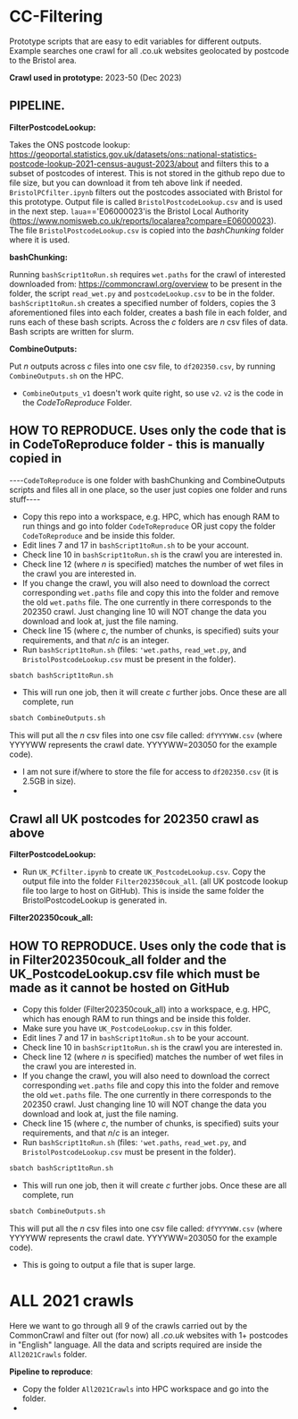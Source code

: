 # CC-Filtering
Prototype scripts that are easy to edit variables for different outputs. Example searches one crawl for all .co.uk websites geolocated by postcode to the Bristol area. 

**Crawl used in prototype:** 2023-50 (Dec 2023)

## **PIPELINE.**

**FilterPostcodeLookup:**

Takes the ONS postcode lookup: https://geoportal.statistics.gov.uk/datasets/ons::national-statistics-postcode-lookup-2021-census-august-2023/about and filters this to a subset of postcodes of interest. This is not stored in the github repo due to file size, but you can download it from teh above link if needed. `BristolPCfilter.ipynb` filters out the postcodes associated with Bristol for this prototype. Output file is called `BristolPostcodeLookup.csv` and is used in the next step. `laua`=='E06000023'is the Bristol Local Authority (https://www.nomisweb.co.uk/reports/localarea?compare=E06000023). The file `BristolPostcodeLookup.csv` is copied into the *bashChunking* folder where it is used. 


**bashChunking:**

Running `bashScript1toRun.sh` requires `wet.paths` for the crawl of interested downloaded from: https://commoncrawl.org/overview to be present in the folder, the script `read_wet.py` and `postcodeLookup.csv` to be in the folder. `bashScript1toRun.sh` creates a specified number of folders, copies the 3 aforementioned files into each folder, creates a bash file in each folder, and runs each of these bash scripts. Across the $c$ folders are $n$ csv files of data. Bash scripts are written for slurm. 

**CombineOutputs:**

Put $n$ outputs across $c$ files into one csv file, to `df202350.csv`, by running `CombineOutputs.sh` on the HPC. 
* `CombineOutputs_v1` doesn't work quite right, so use `v2`. `v2` is the code in the *CodeToReproduce* Folder. 

## **HOW TO REPRODUCE. Uses only the code that is in CodeToReproduce folder - this is manually copied in**
----`CodeToReproduce` is one folder with bashChunking and CombineOutputs scripts and files all in one place, so the user just copies one folder and runs stuff----

* Copy this repo into a workspace, e.g. HPC, which has enough RAM to run things and go into folder `CodeToReproduce` OR just copy the folder `CodeToReproduce` and be inside this folder.
* Edit lines 7 and 17 in `bashScript1toRun.sh` to be your account.
* Check line 10 in `bashScript1toRun.sh` is the crawl you are interested in.
* Check line 12 (where $n$ is specified) matches the number of wet files in the crawl you are interested in.
* If you change the crawl, you will also need to download the correct corresponding `wet.paths` file and copy this into the folder and remove the old `wet.paths` file. The one currently in there corresponds to the 202350 crawl. Just changing line 10 will NOT change the data you download and look at, just the file naming.
* Check line 15 (where $c$, the number of chunks, is specified) suits your requirements, and that $n/c$ is an integer. 
* Run `bashScript1toRun.sh` (files: `'wet.paths`, `read_wet.py`, and `BristolPostcodeLookup.csv` must be present in the folder).
``` bash
sbatch bashScript1toRun.sh
```
* This will run one job, then it will create $c$ further jobs. Once these are all complete, run
``` bash
sbatch CombineOutputs.sh
```
This will put all the $n$ csv files into one csv file called: `dfYYYYWW.csv` (where YYYYWW represents the crawl date. YYYYWW=203050 for the example code).
* I am not sure if/where to store the file for access to `df202350.csv` (it is 2.5GB in size).
* 

## Crawl all UK postcodes for 202350 crawl as above

**FilterPostcodeLookup:**
* Run `UK_PCfilter.ipynb` to create `UK_PostcodeLookup.csv`. Copy the output file into the folder `Filter202350couk_all`. (all UK postcode lookup file too large to host on GitHub). This is inside the same folder the BristolPostcodeLookup is generated in.

**Filter202350couk_all:**
## **HOW TO REPRODUCE. Uses only the code that is in Filter202350couk_all folder and the UK_PostcodeLookup.csv file which must be made as it cannot be hosted on GitHub**

* Copy this folder (Filter202350couk_all) into a workspace, e.g. HPC, which has enough RAM to run things and be inside this folder.
* Make sure you have `UK_PostcodeLookup.csv` in this folder. 
* Edit lines 7 and 17 in `bashScript1toRun.sh` to be your account.
* Check line 10 in `bashScript1toRun.sh` is the crawl you are interested in.
* Check line 12 (where $n$ is specified) matches the number of wet files in the crawl you are interested in.
* If you change the crawl, you will also need to download the correct corresponding `wet.paths` file and copy this into the folder and remove the old `wet.paths` file. The one currently in there corresponds to the 202350 crawl. Just changing line 10 will NOT change the data you download and look at, just the file naming.
* Check line 15 (where $c$, the number of chunks, is specified) suits your requirements, and that $n/c$ is an integer. 
* Run `bashScript1toRun.sh` (files: `'wet.paths`, `read_wet.py`, and `BristolPostcodeLookup.csv` must be present in the folder).
``` bash
sbatch bashScript1toRun.sh
```
* This will run one job, then it will create $c$ further jobs. Once these are all complete, run
``` bash
sbatch CombineOutputs.sh
```
This will put all the $n$ csv files into one csv file called: `dfYYYYWW.csv` (where YYYYWW represents the crawl date. YYYYWW=203050 for the example code).
* This is going to output a file that is super large.

# ALL 2021 crawls 
Here we want to go through all 9 of the crawls carried out by the CommonCrawl and filter out (for now) all *.co.uk* websites with 1+ postcodes in "English" language. All the data and scripts required are inside the `All2021Crawls` folder. 

**Pipeline to reproduce**:
* Copy the folder `All2021Crawls` into HPC workspace and go into the folder.
* 
